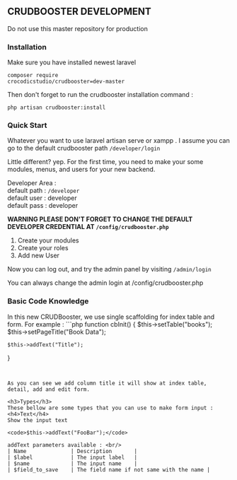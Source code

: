 <h2>CRUDBOOSTER DEVELOPMENT</h2>
Do not use this master repository for production

<h3>Installation</h3>
Make sure you have installed newest laravel

<code>composer require crocodicstudio/crudbooster=dev-master</code>

Then don't forget to run the crudbooster installation command :
 
<code>php artisan crudbooster:install</code>

<h3>Quick Start</h3> 
Whatever you want to use laravel artisan serve or xampp . 
I assume you can go to the default crudbooster path 
<code>/developer/login</code>

Little different? yep. For the first time, you need to make your 
some modules, menus, and users for your new backend.

Developer Area : <br/>
default path : <code>/developer</code><br/>
default user : developer<br/>
default pass : developer<br/>

<strong>WARNING PLEASE DON'T FORGET TO CHANGE THE DEFAULT DEVELOPER CREDENTIAL AT 
<code>/config/crudbooster.php</code></strong>

1. Create your modules
1. Create your roles
1. Add new User

Now you can log out, and try the admin panel by visiting <code>/admin/login</code>

<quote>
You can always change the admin login at /config/crudbooster.php
</quote>

<h3>Basic Code Knowledge</h3>
In this new CRUDBooster, we use single scaffolding for index table and form. 
For example : 
```php
function cbInit() {
    $this->setTable("books");
    $this->setPageTitle("Book Data");
    
    $this->addText("Title");
}
```


As you can see we add column title it will show at index table, detail, add and edit form.

<h3>Types</h3>
These bellow are some types that you can use to make form input : 
<h4>Text</h4>
Show the input text

<code>$this->addText("FooBar");</code>

addText parameters available : <br/>
| Name              | Description       |
| $label            | The input label   |
| $name             | The input name    |
| $field_to_save    | The field name if not same with the name |
